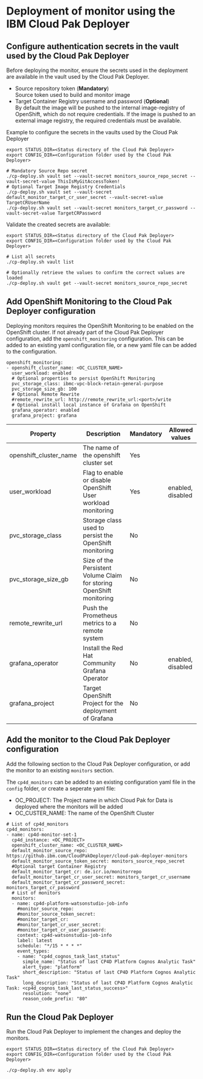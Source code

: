 # Deployment of monitor using the IBM Cloud Pak Deployer

## Configure authentication secrets in the vault used by the Cloud Pak Deployer

Before deploying the monitor, ensure the secrets used in the deployment are available in the vault used by the Cloud Pak Deployer.
- Source repository token (**Mandatory**)  
  Source token used to build and monitor image
- Target Container Registry username and password (**Optional**)  
  By default the image will be pushed to the internal image-registry of OpenShift, which do not require credentials. If the image is pushed to an external image registry, the required credentials must be available. 

Example to configure the secrets in the vaults used by the Cloud Pak Deployer

```
export STATUS_DIR=<Status directory of the Cloud Pak Deployer>
export CONFIG_DIR=<Configuration folder used by the Cloud Pak Deployer>

# Mandatory Source Repo secret
./cp-deploy.sh vault set --vault-secret monitors_source_repo_secret --vault-secret-value ThisIsMyGitAccessToken!
# Optional Target Image Registry Credentials
./cp-deploy.sh vault set --vault-secret default_monitor_target_cr_user_secret --vault-secret-value TargetCRUserName
./cp-deploy.sh vault set --vault-secret monitors_target_cr_password --vault-secret-value TargetCRPassword
```

Validate the created secrets are available:
```
export STATUS_DIR=<Status directory of the Cloud Pak Deployer>
export CONFIG_DIR=<Configuration folder used by the Cloud Pak Deployer>

# List all secrets
./cp-deploy.sh vault list

# Optionally retrieve the values to confirm the correct values are loaded
./cp-deploy.sh vault get --vault-secret monitors_source_repo_secret
```

## Add OpenShift Monitoring to the Cloud Pak Deployer configuration

Deploying monitors requires the OpenShift Monitoring to be enabled on the OpenShift cluster. If not already part of the Cloud Pak Deployer configuration, add the `openshift_monitoring` configuration. This can be added to an existing yaml configuration file, or a new yaml file can be added to the configuration.

```
openshift_monitoring:
- openshift_cluster_name: <OC_CLUSTER_NAME>
  user_workload: enabled
  # Optional properties to persist OpenShift Monitoring
  pvc_storage_class: ibmc-vpc-block-retain-general-purpose
  pvc_storage_size_gb: 100
  # Optional Remote Rewrite
  #remote_rewrite_url: http://remote_rewrite_url:<port>/write
  # Optional install local instance of Grafana on OpenShift
  grafana_operator: enabled
  grafana_project: grafana
```


| Property | Description                                                          | Mandatory | Allowed values |
| -------- | -------------------------------------------------------------------- | --------- | -------------- |
| openshift_cluster_name  | The name of the openshift cluster set    | Yes       |   |
| user_workload | Flag to enable or disable OpenShift User workload monitoring | Yes       | enabled, disabled  |
| pvc_storage_class | Storage class used to persist the OpenShift monitoring | No       |  |
| pvc_storage_size_gb | Size of the Persistent Volume Claim for storing OpenShift monitoring | No       |  |
| remote_rewrite_url | Push the Prometheus metrics to a remote system | No       |  |
| grafana_operator | Install the Red Hat Community Grafana Operator | No       | enabled, disabled  |
| grafana_project | Target OpenShift Project for the deployment of Grafana | No       |  |



## Add the monitor to the Cloud Pak Deployer configuration

Add the following section to the Cloud Pak Deployer configuration, or add the monitor to an existing `monitors` section. 

The `cp4d_monitors` can be added to an existing configuration yaml file in the `config` folder, or create a seperate yaml file:
- OC_PROJECT: The Project name in which Cloud Pak for Data is deployed where the monitors will be added
- OC_CUSTER_NAME: The name of the OpenShift Cluster

```
# List of cp4d_monitors
cp4d_monitors:
- name: cp4d-monitor-set-1
  cp4d_instance: <OC_PROJECT>
  openshift_cluster_name: <OC_CLUSTER_NAME>
  default_monitor_source_repo: https://github.ibm.com/CloudPakDeployer/cloud-pak-deployer-monitors
  default_monitor_source_token_secret: monitors_source_repo_secret
  #Optional target Container Registry
  default_monitor_target_cr: de.icr.io/monitorrepo  
  default_monitor_target_cr_user_secret: monitors_target_cr_username
  default_monitor_target_cr_password_secret: monitors_target_cr_password
  # List of monitors
  monitors:
  - name: cp4d-platform-watsonstudio-job-info
    #monitor_source_repo:             
    #monitor_source_token_secret:    
    #monitor_target_cr:              
    #monitor_target_cr_user_secret:  
    #monitor_target_cr_user_password:
    context: cp4d-watsonstudio-job-info
    label: latest
    schedule: "*/15 * * * *"
    event_types:
    - name: "cp4d_cognos_task_last_status"
      simple_name: "Status of last CP4D Platform Cognos Analytic Task"
      alert_type: "platform"
      short_description: "Status of last CP4D Platform Cognos Analytic Task"
      long_description: "Status of last CP4D Platform Cognos Analytic Task: <cp4d_cognos_task_last_status_success>"
      resolution: "none"
      reason_code_prefix: "80"
```

## Run the Cloud Pak Deployer

Run the Cloud Pak Deployer to implement the changes and deploy the monitors. 

```
export STATUS_DIR=<Status directory of the Cloud Pak Deployer>
export CONFIG_DIR=<Configuration folder used by the Cloud Pak Deployer>

./cp-deploy.sh env apply
```
